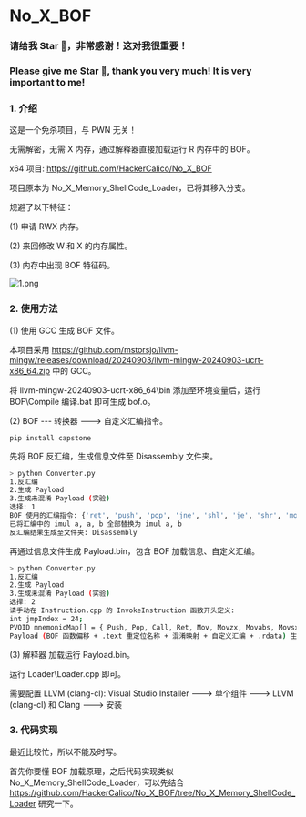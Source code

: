 # No_X_BOF

### 请给我 Star 🌟，非常感谢！这对我很重要！

### Please give me Star 🌟, thank you very much! It is very important to me!

### 1. 介绍

这是一个免杀项目，与 PWN 无关！

无需解密，无需 X 内存，通过解释器直接加载运行 R 内存中的 BOF。

x64 项目: https://github.com/HackerCalico/No_X_BOF

项目原本为 No_X_Memory_ShellCode_Loader，已将其移入分支。

规避了以下特征：

(1) 申请 RWX 内存。

(2) 来回修改 W 和 X 的内存属性。

(3) 内存中出现 BOF 特征码。

![1.png](https://raw.githubusercontent.com/HackerCalico/No_X_BOF/main/run.png)

### 2. 使用方法

(1) 使用 GCC 生成 BOF 文件。

本项目采用 https://github.com/mstorsjo/llvm-mingw/releases/download/20240903/llvm-mingw-20240903-ucrt-x86_64.zip 中的 GCC。

将 llvm-mingw-20240903-ucrt-x86_64\bin 添加至环境变量后，运行 BOF\Compile 编译.bat 即可生成 bof.o。

(2) BOF --- 转换器 ---> 自定义汇编指令。

```baseh
pip install capstone
```

先将 BOF 反汇编，生成信息文件至 Disassembly 文件夹。

```bash
> python Converter.py
1.反汇编
2.生成 Payload
3.生成未混淆 Payload (实验)
选择: 1
BOF 使用的汇编指令: {'ret', 'push', 'pop', 'jne', 'shl', 'je', 'shr', 'mov', 'sub', 'nop', 'movsxd', 'movzx', 'lea', 'and', 'test', 'add', 'cmp', 'xor', 'or', 'call', 'movabs', 'jmp'}
已将汇编中的 imul a, a, b 全部替换为 imul a, b
反汇编结果生成至文件夹: Disassembly
```

再通过信息文件生成 Payload.bin，包含 BOF 加载信息、自定义汇编。

```bash
> python Converter.py
1.反汇编
2.生成 Payload
3.生成未混淆 Payload (实验)
选择: 2
请手动在 Instruction.cpp 的 InvokeInstruction 函数开头定义:
int jmpIndex = 24;
PVOID mnemonicMap[] = { Push, Pop, Call, Ret, Mov, Movzx, Movabs, Movsxd, Lea, Nop, Add, Inc, Sub, Cmp, Imul, And, Or, Xor, Test, Shl, Shr, Cdqe, RepStosb, RepMovsb, Jmp, Je, Jne, Jbe, Jl, Jge, Jle };
Payload (BOF 函数偏移 + .text 重定位名称 + 混淆映射 + 自定义汇编 + .rdata) 生成至: Payload.bin
```

(3) 解释器 加载运行 Payload.bin。

运行 Loader\Loader.cpp 即可。

需要配置 LLVM (clang-cl): Visual Studio Installer ---> 单个组件 ---> LLVM (clang-cl) 和 Clang ---> 安装

### 3. 代码实现

最近比较忙，所以不能及时写。

首先你要懂 BOF 加载原理，之后代码实现类似 No_X_Memory_ShellCode_Loader，可以先结合 https://github.com/HackerCalico/No_X_BOF/tree/No_X_Memory_ShellCode_Loader 研究一下。